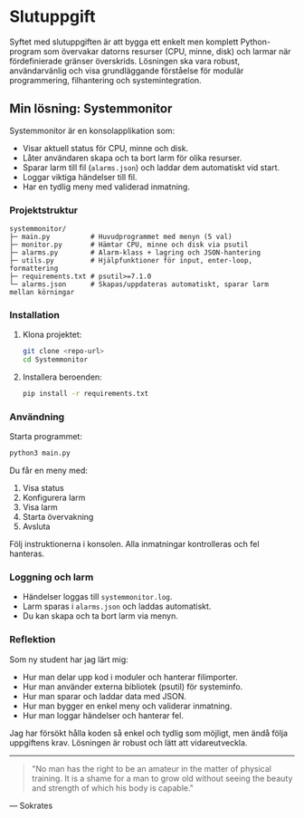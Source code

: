 
# Slutuppgift

Syftet med slutuppgiften är att bygga ett enkelt men komplett Python-program som övervakar datorns resurser (CPU, minne, disk) och larmar när fördefinierade gränser överskrids. Lösningen ska vara robust, användarvänlig och visa grundläggande förståelse för modulär programmering, filhantering och systemintegration.

## Min lösning: Systemmonitor

Systemmonitor är en konsolapplikation som:

- Visar aktuell status för CPU, minne och disk.
- Låter användaren skapa och ta bort larm för olika resurser.
- Sparar larm till fil (`alarms.json`) och laddar dem automatiskt vid start.
- Loggar viktiga händelser till fil.
- Har en tydlig meny med validerad inmatning.

### Projektstruktur

```text
systemmonitor/
├─ main.py          # Huvudprogrammet med menyn (5 val)
├─ monitor.py       # Hämtar CPU, minne och disk via psutil
├─ alarms.py        # Alarm-klass + lagring och JSON-hantering
├─ utils.py         # Hjälpfunktioner för input, enter-loop, formattering
├─ requirements.txt # psutil>=7.1.0
└─ alarms.json      # Skapas/uppdateras automatiskt, sparar larm mellan körningar
```

### Installation

1. Klona projektet:
   ```bash
   git clone <repo-url>
   cd Systemmonitor
   ```
2. Installera beroenden:
   ```bash
   pip install -r requirements.txt
   ```

### Användning

Starta programmet:

```bash
python3 main.py
```

Du får en meny med:

1. Visa status
2. Konfigurera larm
3. Visa larm
4. Starta övervakning
5. Avsluta

Följ instruktionerna i konsolen. Alla inmatningar kontrolleras och fel hanteras.

### Loggning och larm

- Händelser loggas till `systemmonitor.log`.
- Larm sparas i `alarms.json` och laddas automatiskt.
- Du kan skapa och ta bort larm via menyn.

### Reflektion

Som ny student har jag lärt mig:

- Hur man delar upp kod i moduler och hanterar filimporter.
- Hur man använder externa bibliotek (psutil) för systeminfo.
- Hur man sparar och laddar data med JSON.
- Hur man bygger en enkel meny och validerar inmatning.
- Hur man loggar händelser och hanterar fel.

Jag har försökt hålla koden så enkel och tydlig som möjligt, men ändå följa uppgiftens krav. Lösningen är robust och lätt att vidareutveckla.

---

> "No man has the right to be an amateur in the matter of physical training. It is a shame for a man to grow old without seeing the beauty and strength of which his body is capable."

— Sokrates
